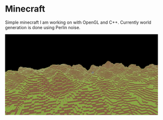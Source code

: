 # Minecraft

Simple minecraft I am working on with OpenGL and C++. Currently world generation is done using Perlin noise.

![Terrain](Images/Top.png)
